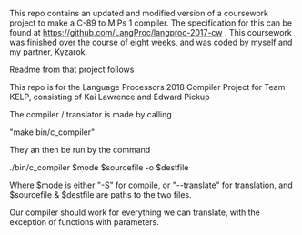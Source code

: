 
This repo contains an updated and modified version of a coursework project to make a C-89 to MIPs 1 compiler. The specification for this can be found at https://github.com/LangProc/langproc-2017-cw . This coursework was finished over the course of eight weeks, and was coded by myself and my partner, Kyzarok.

Readme from that project follows

This repo is for the Language Processors 2018 Compiler Project for Team KELP, consisting of Kai Lawrence and Edward Pickup

The compiler / translator is made by calling

"make bin/c_compiler"

They an then be run by the command

./bin/c_compiler $mode $sourcefile -o $destfile

Where $mode is either "-S" for compile, or "--translate" for translation, and $sourcefile & $destfile are paths to the two files.

Our compiler should work for everything we can translate, with the exception of functions with parameters.

